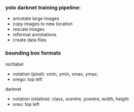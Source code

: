 

### yolo darknet training pipeline:

* annotate large images
* copy images to new location
* rescale images
* reformat annotations
* create data files

### bounding box formats

rectlabel
* notation (pixel): xmin, ymin, xmax, ymax;
* orego: top left

darknet
* notation (relative): class, xcentre, ycentre, width, height
* oreo: top left

